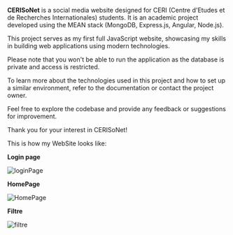 **CERISoNet** is a social media website designed for CERI (Centre d'Etudes et de Recherches Internationales) students. It is an academic project developed using the MEAN stack (MongoDB, Express.js, Angular, Node.js).

This project serves as my first full JavaScript website, showcasing my skills in building web applications using modern technologies.

Please note that you won't be able to run the application as the database is private and access is restricted.

To learn more about the technologies used in this project and how to set up a similar environment, refer to the documentation or contact the project owner.

Feel free to explore the codebase and provide any feedback or suggestions for improvement.

Thank you for your interest in CERISoNet!

This is how my WebSite looks like: 

**Login page**



![loginPage](https://github.com/Ibrahim-Jallouli/CERISoNet-MEAN/assets/158171740/548e93f1-bc75-4fe4-bb6b-5bfad7937d29)


**HomePage**




![HomePage](https://github.com/Ibrahim-Jallouli/CERISoNet-MEAN/assets/158171740/4dcb507f-79a1-4670-a60f-453c0bff96ef)



**Filtre**





![filtre](https://github.com/Ibrahim-Jallouli/CERISoNet-MEAN/assets/158171740/819b03ac-0850-41d9-8b71-9b5e46bad340)

